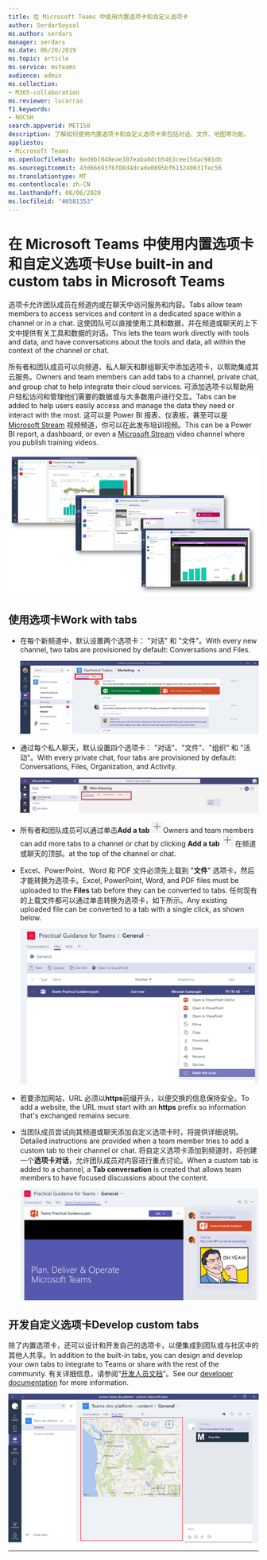 ```yaml
---
title: 在 Microsoft Teams 中使用内置选项卡和自定义选项卡
author: SerdarSoysal
ms.author: serdars
manager: serdars
ms.date: 06/20/2019
ms.topic: article
ms.service: msteams
audience: admin
ms.collection:
- M365-collaboration
ms.reviewer: lucarras
f1.keywords:
- NOCSH
search.appverid: MET150
description: 了解如何使用内置选项卡和自定义选项卡来包括对话、文件、地图等功能。
appliesto:
- Microsoft Teams
ms.openlocfilehash: 8ed9b1048eae307eaba0dcb5463cee15dac981db
ms.sourcegitcommit: 43d66693f6f08d4dcade0095bf613240031fec56
ms.translationtype: MT
ms.contentlocale: zh-CN
ms.lasthandoff: 08/06/2020
ms.locfileid: "46581353"
---
```

<a name="use-built-in-and-custom-tabs-in-microsoft-teams"></a><span data-ttu-id="04e01-103">在 Microsoft Teams 中使用内置选项卡和自定义选项卡</span><span class="sxs-lookup"><span data-stu-id="04e01-103">Use built-in and custom tabs in Microsoft Teams</span></span>
==================================================

<span data-ttu-id="04e01-104">选项卡允许团队成员在频道内或在聊天中访问服务和内容。</span><span class="sxs-lookup"><span data-stu-id="04e01-104">Tabs allow team members to access services and content in a dedicated space within a channel or in a chat.</span></span> <span data-ttu-id="04e01-105">这使团队可以直接使用工具和数据，并在频道或聊天的上下文中提供有关工具和数据的对话。</span><span class="sxs-lookup"><span data-stu-id="04e01-105">This lets the team work directly with tools and data, and have conversations about the tools and data, all within the context of the channel or chat.</span></span>

<span data-ttu-id="04e01-106">所有者和团队成员可以向频道、私人聊天和群组聊天中添加选项卡，以帮助集成其云服务。</span><span class="sxs-lookup"><span data-stu-id="04e01-106">Owners and team members can add tabs to a channel, private chat, and group chat to help integrate their cloud services.</span></span> <span data-ttu-id="04e01-107">可添加选项卡以帮助用户轻松访问和管理他们需要的数据或与大多数用户进行交互。</span><span class="sxs-lookup"><span data-stu-id="04e01-107">Tabs can be added to help users easily access and manage the data they need or interact with the most.</span></span> <span data-ttu-id="04e01-108">这可以是 Power BI 报表、仪表板，甚至可以是 [Microsoft Stream](https://go.microsoft.com/fwlink/?linkid=855785) 视频频道，你可以在此发布培训视频。</span><span class="sxs-lookup"><span data-stu-id="04e01-108">This can be a Power BI report, a dashboard, or even a [Microsoft Stream](https://go.microsoft.com/fwlink/?linkid=855785) video channel where you publish training videos.</span></span>

![三个显示选项卡中各种内容的屏幕截图。](media/Use_built-in_and_custom_tabs_in_Microsoft_Teams_image4.png)

## <a name="work-with-tabs"></a><span data-ttu-id="04e01-110">使用选项卡</span><span class="sxs-lookup"><span data-stu-id="04e01-110">Work with tabs</span></span>

- <span data-ttu-id="04e01-111">在每个新频道中，默认设置两个选项卡： "对话" 和 "文件"。</span><span class="sxs-lookup"><span data-stu-id="04e01-111">With every new channel, two tabs are provisioned by default: Conversations and Files.</span></span>

    ![Marketing 团队的“对话”部分屏幕截图。](media/Use_built-in_and_custom_tabs_in_Microsoft_Teams_image1.png)
- <span data-ttu-id="04e01-113">通过每个私人聊天，默认设置四个选项卡： "对话"、"文件"、"组织" 和 "活动"。</span><span class="sxs-lookup"><span data-stu-id="04e01-113">With every private chat, four tabs are provisioned by default: Conversations, Files, Organization, and Activity.</span></span>

    ![聊天中的选项卡的屏幕截图。](media/Use_built-in_and_custom_tabs_add_tabs_to_a_chat.png)

- <span data-ttu-id="04e01-115">所有者和团队成员可以通过单击**Add a tab** ![ "添加选项卡" 按钮的选项卡屏幕截图（显示一个 + 符号），将更多选项卡添加到频道或聊天。](media/Use_built-in_and_custom_tabs_add_a_tab_button.png)</span><span class="sxs-lookup"><span data-stu-id="04e01-115">Owners and team members can add more tabs to a channel or chat by clicking **Add a tab** ![Screenshot of the Add a tab button, showing a + sign.](media/Use_built-in_and_custom_tabs_add_a_tab_button.png)</span></span> <span data-ttu-id="04e01-116">在频道或聊天的顶部。</span><span class="sxs-lookup"><span data-stu-id="04e01-116">at the top of the channel or chat.</span></span>

- <span data-ttu-id="04e01-117">Excel、PowerPoint、Word 和 PDF 文件必须先上载到 "**文件**" 选项卡，然后才能转换为选项卡。</span><span class="sxs-lookup"><span data-stu-id="04e01-117">Excel, PowerPoint, Word, and PDF files must be uploaded to the **Files** tab before they can be converted to tabs.</span></span> <span data-ttu-id="04e01-118">任何现有的上载文件都可以通过单击转换为选项卡，如下所示。</span><span class="sxs-lookup"><span data-stu-id="04e01-118">Any existing uploaded file can be converted to a tab with a single click, as shown below.</span></span>

    ![选择了一个 PowerPoint 文件的“文件”选项卡屏幕截图。](media/Use_built-in_and_custom_tabs_in_Microsoft_Teams_image2.png)

- <span data-ttu-id="04e01-120">若要添加网站，URL 必须以**https**前缀开头，以便交换的信息保持安全。</span><span class="sxs-lookup"><span data-stu-id="04e01-120">To add a website, the URL must start with an **https** prefix so information that's exchanged remains secure.</span></span>

- <span data-ttu-id="04e01-121">当团队成员尝试向其频道或聊天添加自定义选项卡时，将提供详细说明。</span><span class="sxs-lookup"><span data-stu-id="04e01-121">Detailed instructions are provided when a team member tries to add a custom tab to their channel or chat.</span></span> <span data-ttu-id="04e01-122">将自定义选项卡添加到频道时，将创建一个**选项卡对话**，允许团队成员对内容进行重点讨论。</span><span class="sxs-lookup"><span data-stu-id="04e01-122">When a custom tab is added to a channel, a **Tab conversation** is created that allows team members to have focused discussions about the content.</span></span>

    ![右侧有选项卡对话的自定义选项卡的屏幕截图](media/Use_built-in_and_custom_tabs_in_Microsoft_Teams_image3.png)

## <a name="develop-custom-tabs"></a><span data-ttu-id="04e01-124">开发自定义选项卡</span><span class="sxs-lookup"><span data-stu-id="04e01-124">Develop custom tabs</span></span>

<span data-ttu-id="04e01-125">除了内置选项卡，还可以设计和开发自己的选项卡，以便集成到团队或与社区中的其他人共享。</span><span class="sxs-lookup"><span data-stu-id="04e01-125">In addition to the built-in tabs, you can design and develop your own tabs to integrate to Teams or share with the rest of the community.</span></span> <span data-ttu-id="04e01-126">有关详细信息，请参阅“[开发人员文档](/microsoftteams/platform/tabs/what-are-tabs)”。</span><span class="sxs-lookup"><span data-stu-id="04e01-126">See our [developer documentation](/microsoftteams/platform/tabs/what-are-tabs) for more information.</span></span>

![Microsoft Teams 中的示例自定义选项卡屏幕截图。](media/Use_built-in_and_custom_tabs_in_Microsoft_Teams_image5.png)

---
